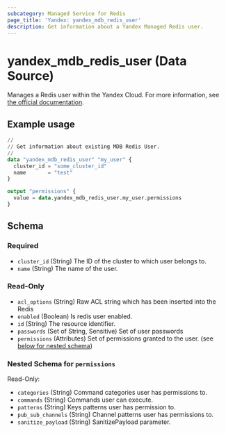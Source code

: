 ```yaml
---
subcategory: Managed Service for Redis
page_title: 'Yandex: yandex_mdb_redis_user'
description: Get information about a Yandex Managed Redis user.
---
```


# yandex_mdb_redis_user (Data Source)

Manages a Redis user within the Yandex Cloud. For more information, see [the official documentation](https://yandex.cloud/docs/managed-redis/).

## Example usage

```terraform
//
// Get information about existing MDB Redis User.
//
data "yandex_mdb_redis_user" "my_user" {
  cluster_id = "some_cluster_id"
  name       = "test"
}

output "permissions" {
  value = data.yandex_mdb_redis_user.my_user.permissions
}
```

<!-- schema generated by tfplugindocs -->
## Schema

### Required

- `cluster_id` (String) The ID of the cluster to which user belongs to.
- `name` (String) The name of the user.

### Read-Only

- `acl_options` (String) Raw ACL string which has been inserted into the Redis
- `enabled` (Boolean) Is redis user enabled.
- `id` (String) The resource identifier.
- `passwords` (Set of String, Sensitive) Set of user passwords
- `permissions` (Attributes) Set of permissions granted to the user. (see [below for nested schema](#nestedatt--permissions))

<a id="nestedatt--permissions"></a>
### Nested Schema for `permissions`

Read-Only:

- `categories` (String) Command categories user has permissions to.
- `commands` (String) Commands user can execute.
- `patterns` (String) Keys patterns user has permission to.
- `pub_sub_channels` (String) Channel patterns user has permissions to.
- `sanitize_payload` (String) SanitizePayload parameter.
